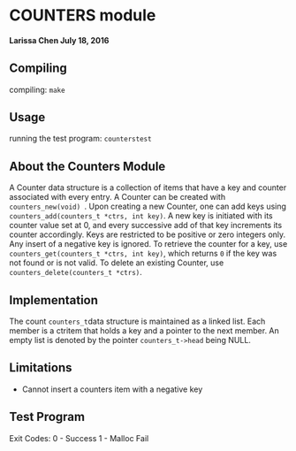 # COUNTERS module
#### Larissa Chen July 18, 2016

## Compiling
compiling: `make`

## Usage
running the test program: `counterstest`

## About the Counters Module
A Counter data structure is a collection of items that have a key and
counter associated with every entry. A Counter can be created with
`counters_new(void) `. Upon creating a new Counter, one can add keys using
`counters_add(counters_t *ctrs, int key)`. A new key is initiated with its
counter value set at 0, and every successive add of that key increments
its counter accordingly. Keys are restricted to be positive or zero
integers only. Any insert of a negative key is ignored. To retrieve the counter
for a key, use `counters_get(counters_t *ctrs, int key)`, which returns
`0` if the key was not found or is not valid. To delete an existing
Counter, use `counters_delete(counters_t *ctrs)`.

## Implementation
The count `counters_t`data structure is maintained as a linked list.
Each member is a ctritem that holds a key and a pointer to the next member.
An empty list is denoted by the pointer `counters_t->head` being NULL.

## Limitations
  - Cannot insert a counters item with a negative key
  
## Test Program
Exit Codes:
  0 - Success
  1 - Malloc Fail
